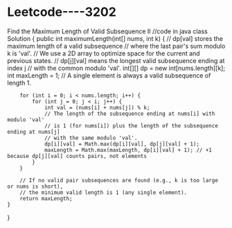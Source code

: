 # Leetcode----3202
Find the Maximum Length of Valid Subsequence II
//code in java
class Solution {
    public int maximumLength(int[] nums, int k) {
        // dp[val] stores the maximum length of a valid subsequence
        // where the last pair's sum modulo k is 'val'.
        // We use a 2D array to optimize space for the current and previous states.
        // dp[j][val] means the longest valid subsequence ending at index j
        // with the common modulo 'val'.
        int[][] dp = new int[nums.length][k];
        int maxLength = 1; // A single element is always a valid subsequence of length 1.

        for (int i = 0; i < nums.length; i++) {
            for (int j = 0; j < i; j++) {
                int val = (nums[i] + nums[j]) % k;
                // The length of the subsequence ending at nums[i] with modulo 'val'
                // is 1 (for nums[i]) plus the length of the subsequence ending at nums[j]
                // with the same modulo 'val'.
                dp[i][val] = Math.max(dp[i][val], dp[j][val] + 1);
                maxLength = Math.max(maxLength, dp[i][val] + 1); // +1 because dp[j][val] counts pairs, not elements
            }
        }

        // If no valid pair subsequences are found (e.g., k is too large or nums is short),
        // the minimum valid length is 1 (any single element).
        return maxLength;
    }
}
